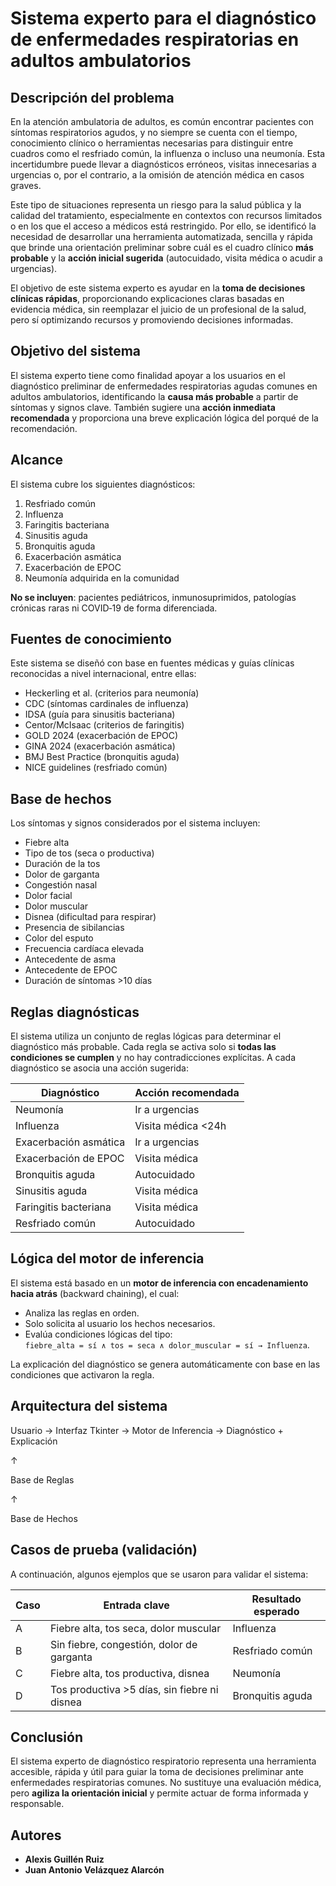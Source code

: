 # Sistema experto para el diagnóstico de enfermedades respiratorias en adultos ambulatorios

## Descripción del problema

En la atención ambulatoria de adultos, es común encontrar pacientes con síntomas respiratorios agudos, y no siempre se cuenta con el tiempo, conocimiento clínico o herramientas necesarias para distinguir entre cuadros como el resfriado común, la influenza o incluso una neumonía. Esta incertidumbre puede llevar a diagnósticos erróneos, visitas innecesarias a urgencias o, por el contrario, a la omisión de atención médica en casos graves.

Este tipo de situaciones representa un riesgo para la salud pública y la calidad del tratamiento, especialmente en contextos con recursos limitados o en los que el acceso a médicos está restringido. Por ello, se identificó la necesidad de desarrollar una herramienta automatizada, sencilla y rápida que brinde una orientación preliminar sobre cuál es el cuadro clínico **más probable** y la **acción inicial sugerida** (autocuidado, visita médica o acudir a urgencias).

El objetivo de este sistema experto es ayudar en la **toma de decisiones clínicas rápidas**, proporcionando explicaciones claras basadas en evidencia médica, sin reemplazar el juicio de un profesional de la salud, pero sí optimizando recursos y promoviendo decisiones informadas.

## Objetivo del sistema

El sistema experto tiene como finalidad apoyar a los usuarios en el diagnóstico preliminar de enfermedades respiratorias agudas comunes en adultos ambulatorios, identificando la **causa más probable** a partir de síntomas y signos clave. También sugiere una **acción inmediata recomendada** y proporciona una breve explicación lógica del porqué de la recomendación.

## Alcance

El sistema cubre los siguientes diagnósticos:

1. Resfriado común  
2. Influenza  
3. Faringitis bacteriana  
4. Sinusitis aguda  
5. Bronquitis aguda  
6. Exacerbación asmática  
7. Exacerbación de EPOC  
8. Neumonía adquirida en la comunidad

**No se incluyen**: pacientes pediátricos, inmunosuprimidos, patologías crónicas raras ni COVID‑19 de forma diferenciada.

## Fuentes de conocimiento

Este sistema se diseñó con base en fuentes médicas y guías clínicas reconocidas a nivel internacional, entre ellas:

- Heckerling et al. (criterios para neumonía)
- CDC (síntomas cardinales de influenza)
- IDSA (guía para sinusitis bacteriana)
- Centor/McIsaac (criterios de faringitis)
- GOLD 2024 (exacerbación de EPOC)
- GINA 2024 (exacerbación asmática)
- BMJ Best Practice (bronquitis aguda)
- NICE guidelines (resfriado común)

## Base de hechos

Los síntomas y signos considerados por el sistema incluyen:

- Fiebre alta
- Tipo de tos (seca o productiva)
- Duración de la tos
- Dolor de garganta
- Congestión nasal
- Dolor facial
- Dolor muscular
- Disnea (dificultad para respirar)
- Presencia de sibilancias
- Color del esputo
- Frecuencia cardíaca elevada
- Antecedente de asma
- Antecedente de EPOC
- Duración de síntomas >10 días

## Reglas diagnósticas

El sistema utiliza un conjunto de reglas lógicas para determinar el diagnóstico más probable. Cada regla se activa solo si **todas las condiciones se cumplen** y no hay contradicciones explícitas. A cada diagnóstico se asocia una acción sugerida:

| Diagnóstico               | Acción recomendada |
|---------------------------|--------------------|
| Neumonía                  | Ir a urgencias     |
| Influenza                 | Visita médica <24h |
| Exacerbación asmática     | Ir a urgencias     |
| Exacerbación de EPOC      | Visita médica      |
| Bronquitis aguda          | Autocuidado        |
| Sinusitis aguda           | Visita médica      |
| Faringitis bacteriana     | Visita médica      |
| Resfriado común           | Autocuidado        |

## Lógica del motor de inferencia

El sistema está basado en un **motor de inferencia con encadenamiento hacia atrás** (backward chaining), el cual:

- Analiza las reglas en orden.
- Solo solicita al usuario los hechos necesarios.
- Evalúa condiciones lógicas del tipo:  
  `fiebre_alta = sí ∧ tos = seca ∧ dolor_muscular = sí → Influenza`.

La explicación del diagnóstico se genera automáticamente con base en las condiciones que activaron la regla.

## Arquitectura del sistema

Usuario → Interfaz Tkinter → Motor de Inferencia → Diagnóstico + Explicación

↑

Base de Reglas

↑

Base de Hechos


## Casos de prueba (validación)

A continuación, algunos ejemplos que se usaron para validar el sistema:

| Caso | Entrada clave                                                  | Resultado esperado     |
|------|----------------------------------------------------------------|------------------------|
| A    | Fiebre alta, tos seca, dolor muscular                          | Influenza              |
| B    | Sin fiebre, congestión, dolor de garganta                      | Resfriado común        |
| C    | Fiebre alta, tos productiva, disnea                            | Neumonía               |
| D    | Tos productiva >5 días, sin fiebre ni disnea                   | Bronquitis aguda       |

## Conclusión

El sistema experto de diagnóstico respiratorio representa una herramienta accesible, rápida y útil para guiar la toma de decisiones preliminar ante enfermedades respiratorias comunes. No sustituye una evaluación médica, pero **agiliza la orientación inicial** y permite actuar de forma informada y responsable.

## Autores

- **Alexis Guillén Ruiz**  
- **Juan Antonio Velázquez Alarcón**
